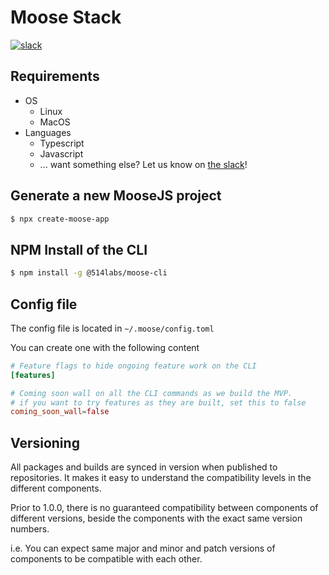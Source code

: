 # Moose Stack

[![slack](https://img.shields.io/badge/slack-igloo-brightgreen.svg?logo=slack)](https://join.slack.com/t/igloocommunity/shared_invite/zt-25gsnx2x2-9ttVTt4L9LYFrRcM6jimcg)

## Requirements

- OS
  - Linux
  - MacOS
- Languages
  - Typescript
  - Javascript
  - ... want something else? Let us know on [the slack](https://join.slack.com/t/igloocommunity/shared_invite/zt-25gsnx2x2-9ttVTt4L9LYFrRcM6jimcg)!

## Generate a new MooseJS project

```bash
$ npx create-moose-app
```

## NPM Install of the CLI

```bash
$ npm install -g @514labs/moose-cli
```

## Config file

The config file is located in `~/.moose/config.toml`

You can create one with the following content

```toml
# Feature flags to hide ongoing feature work on the CLI
[features]

# Coming soon wall on all the CLI commands as we build the MVP.
# if you want to try features as they are built, set this to false
coming_soon_wall=false
```

## Versioning

All packages and builds are synced in version when published to repositories. It makes it easy to understand the compatibility levels in the different components.

Prior to 1.0.0, there is no guaranteed compatibility between components of different versions, beside the components with the exact same version numbers.

i.e. You can expect same major and minor and patch versions of components to be compatible with each other.
